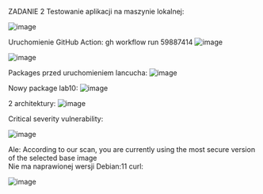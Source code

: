 ZADANIE 2
Testowanie aplikacji na maszynie lokalnej:

![image](https://github.com/icheredn/cloud-tech-zadanie2/assets/129091307/241d09cd-b9b6-4947-b104-e33a79c2c66f)

Uruchomienie GitHub Action:
gh workflow run 59887414
![image](https://github.com/icheredn/cloud-tech-zadanie2/assets/129091307/3203ed75-b2c0-40a2-b655-6551cc64066b)


![image](https://github.com/icheredn/cloud-tech-zadanie2/assets/129091307/b2e5eced-c001-4646-974b-ef7c18761358)


Packages przed uruchomieniem lancucha:
![image](https://github.com/icheredn/cloud-tech-zadanie2/assets/129091307/ab2bbf19-baf6-4547-823e-d3185efe901b)


Nowy package lab10:
![image](https://github.com/icheredn/cloud-tech-zadanie2/assets/129091307/7a7dfd59-5fd6-4085-8486-d63d25c17a89)

2 architektury:
![image](https://github.com/icheredn/cloud-tech-zadanie2/assets/129091307/0b83cdb4-6dd9-481a-8e5b-7123b5b05c2c)

Critical severity vulnerability:

![image](https://github.com/icheredn/cloud-tech-zadanie2/assets/129091307/86444a3a-86a1-4205-91a8-e1e1d426ba49)

Ale: According to our scan, you are currently using the most secure version of the selected base image <br/>
Nie ma naprawionej wersji Debian:11 curl:

![image](https://github.com/icheredn/cloud-tech-zadanie2/assets/129091307/67b87270-3004-432e-8c6d-567776ad3aca)




